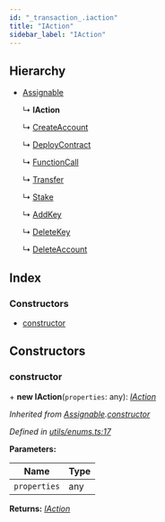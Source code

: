 ```yaml
---
id: "_transaction_.iaction"
title: "IAction"
sidebar_label: "IAction"
---
```


## Hierarchy

* [Assignable](_utils_enums_.assignable.md)

  ↳ **IAction**

  ↳ [CreateAccount](_transaction_.createaccount.md)

  ↳ [DeployContract](_transaction_.deploycontract.md)

  ↳ [FunctionCall](_transaction_.functioncall.md)

  ↳ [Transfer](_transaction_.transfer.md)

  ↳ [Stake](_transaction_.stake.md)

  ↳ [AddKey](_transaction_.addkey.md)

  ↳ [DeleteKey](_transaction_.deletekey.md)

  ↳ [DeleteAccount](_transaction_.deleteaccount.md)

## Index

### Constructors

* [constructor](_transaction_.iaction.md#constructor)

## Constructors

###  constructor

\+ **new IAction**(`properties`: any): *[IAction](_transaction_.iaction.md)*

*Inherited from [Assignable](_utils_enums_.assignable.md).[constructor](_utils_enums_.assignable.md#constructor)*

*Defined in [utils/enums.ts:17](https://github.com/nearprotocol/nearlib/blob/be6b150/src.ts/utils/enums.ts#L17)*

**Parameters:**

Name | Type |
------ | ------ |
`properties` | any |

**Returns:** *[IAction](_transaction_.iaction.md)*
